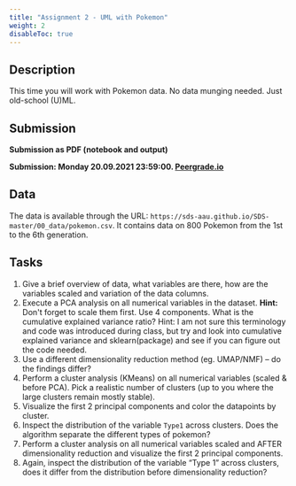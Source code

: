 ```yaml
---
title: "Assignment 2 - UML with Pokemon"
weight: 2
disableToc: true
---
```


## Description
This time you will work with Pokemon data. No data munging needed. Just old-school (U)ML.

## Submission

**Submission as PDF (notebook and output)** 


**Submission: Monday 20.09.2021 23:59:00. [Peergrade.io](https://app.peergrade.io/join/DDBF6Z)**

## Data

The data is available through the URL: `https://sds-aau.github.io/SDS-master/00_data/pokemon.csv`. It contains data on 800 Pokemon from the 1st to the 6th generation.

## Tasks

1. Give a brief overview of data, what variables are there, how are the variables scaled and variation of the data columns.
2. Execute a PCA analysis on all numerical variables in the dataset. **Hint:** Don't forget to scale them first. Use 4 components. What is the cumulative explained variance ratio? Hint: I am not sure this terminology and code was introduced during class, but try and look into cumulative explained variance and sklearn(package) and see if you can figure out the code needed.
3. Use a different dimensionality reduction method (eg. UMAP/NMF) – do the findings differ?
4. Perform a cluster analysis (KMeans) on all numerical variables (scaled & before PCA). Pick a realistic number of clusters (up to you where the large clusters remain mostly stable).
5. Visualize the first 2 principal components and color the datapoints by cluster.
6. Inspect the distribution of the variable `Type1` across clusters. Does the algorithm separate the different types of pokemon?
7. Perform a cluster analysis on all numerical variables scaled and AFTER dimensionality reduction and visualize the first 2 principal components.
8. Again, inspect the distribution of the variable “Type 1” across clusters, does it differ from the distribution before dimensionality reduction?
     

 
